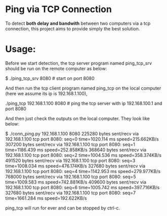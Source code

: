# Ping via TCP Connection

To detect **both delay and bandwith** between two computers via a tcp connection, this project aims to provide simply the best solution.

# Usage:

Before we start detection, the tcp server program named ping_tcp_srv should be run on the remote computer as below:

$ ./ping_tcp_srv 8080    # start on port 8080

And then run the tcp client program named ping_tcp on the local computer (here we assume its ip is 192.168.1.100),

./ping_tcp 192.168.1.100 8080    # ping the tcp server with ip 192.168.100.1 and port 8080

And then just check the outputs on the local computer. They look like below:

$ ./conn_ping.py 192.168.1.100 8080
225280 bytes sent/recv via 192.168.1.100 tcp port 8080: seq=0 time=1020.114 ms speed=215.662KB/s
307200 bytes sent/recv via 192.168.1.100 tcp port 8080: seq=1 time=1186.439 ms speed=252.858KB/s
368640 bytes sent/recv via 192.168.1.100 tcp port 8080: seq=2 time=1004.536 ms speed=358.374KB/s
491520 bytes sent/recv via 192.168.1.100 tcp port 8080: seq=3 time=1008.034 ms speed=476.174KB/s
327680 bytes sent/recv via 192.168.1.100 tcp port 8080: seq=4 time=1142.953 ms speed=279.977KB/s
768000 bytes sent/recv via 192.168.1.100 tcp port 8080: seq=5 time=1009.583 ms speed=742.881KB/s
409600 bytes sent/recv via 192.168.1.100 tcp port 8080: seq=6 time=1005.742 ms speed=397.716KB/s
327680 bytes sent/recv via 192.168.1.100 tcp port 8080: seq=7 time=1661.284 ms speed=192.622KB/s

ping_tcp will run for ever and can be stopped by ctrl-c.

